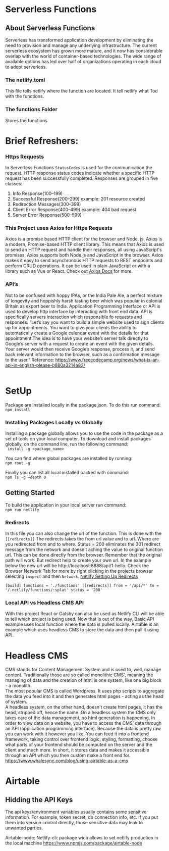 # Serverless Functions

## About Serverless Functions

Serverless has transformed application development by eliminating the need to provision and manage any underlying infrastructure. The current serverless ecosystem has grown more mature, and it now has considerable overlap with the world of container-based technologies. The wide range of available options has led over half of organizations operating in each cloud to adopt serverless.

### The netlify.toml

This file tells netlify where the function are located. It tell netlify what Tod with the functions.

### The functions Folder

Stores the functions

# Brief Refreshers:

### Https Requests

In Serverless Functions `StatusCodes` is used for the communication the request. HTTP response status codes indicate whether a specific HTTP request has been successfully completed. Responses are grouped in five classes:

1. Info Response(100–199)
2. Successful Response(200–299) example: 201 resource created
3. Redirection Messages(300–399)
4. Client Error Response(400–499) example: 404 bad request
5. Server Error Response(500–599)

### This Project uses Axios for Https Requests

Axios is a promise based HTTP client for the browser and Node. js. Axios is a modern, Promise-based HTTP client library. This means that Axios is used to send an HTTP request and handle their responses, all using JavaScript's promises. Axios supports both Node.js and JavaScript in the browser. Axios makes it easy to send asynchronous HTTP requests to REST endpoints and perform CRUD operations. It can be used in plain JavaScript or with a library such as Vue or React. Check out [Axios Docs](https://axios-http.com/docs/intro) for more.

### API’s

Not to be confused with hoppy IPAs, or the India Pale Ale, a perfect mixture of longevity and hoppishly harsh tasting beer which was popular in colonial Britain as export beer to India. Application Programming Interface or API is used to develop http interface by interacting with front end data. API is specifically servers interaction which responsible fo requests and responses. “Let’s say you want to build a simple website used to sign clients up for appointments. You want to give your clients the ability to automatically create a Google calendar event with the details for that appointment.The idea is to have your website’s server talk directly to Google’s server with a request to create an event with the given details. Your server would then receive Google’s response, process it, and send back relevant information to the browser, such as a confirmation message to the user.” Reference: https://www.freecodecamp.org/news/what-is-an-api-in-english-please-b880a3214a82/
</br>
</br>

# SetUp

Package are Installed locally in the package.json. To do this run command:</br>
`npm install`

### Installing Packages Locally vs Globally

Installing a package globally allows you to use the code in the package as a set of tools on your local computer.
To download and install packages globally, on the command line, run the following command:</br>
` install -g <package_name>`

You can find where global packages are installed by running:</br>
`npm root -g`

Finally you can list all local installed packed with command:</br>
`npm ls -g —depth 0`

## Getting Started

To build the application in your local server run command:</br>
`npm run netlify`

### Redirects

In this file you can also change the url of the function. This is done with the `[[redirects]]`
The redirects takes the from url value and to url. Where are you redirected from and to where. Status = 200 eliminates the 301 redirect message from the network and doesn’t aching the value to original function url. This can be done directly from the browser. Remember that the original path will work. But redirect help to create your own url. In the example below the new url will be http://localhost:8888/api/1-hello. Check the Browser Network Tab for more by right clicking in the projects browser selecting `inspect` and then `Network`. [Netlify Setting Up Redirects](https://www.netlify.com/blog/2021/12/13/setting-up-redirects-on-netlify/)

`[build] functions = './functions' [[redirects]] from = '/api/*' to = '/.netlify/functions/:splat' status = '200'`

### Local API vs Headless CMS API

With this project React or Gatsby can also be used as Netlify CLI will be able to tell which project is being used. Now that is out of the way, Basic API example uses local function where the data is pulled locally. Airtable is an example which uses headless CMS to store the data and then pull it using API.

# Headless CMS

CMS stands for Content Management System and is used to, well, manage content.
Traditionally those are so called monolithic CMS', meaning the managing of data and the creation of html is one system, like one big block - a monolith.</br>
The most popular CMS is called Wordpress. It uses php scripts to aggregate the data you feed into it and then generates html pages - acting as the head of system.</br>
A headless system, on the other hand, doesn't create html pages, it has the head, stripped off, hence the name. On a headless system the CMS only takes care of the data management, no html generation is happening.
In order to view data on a website, you have to access the CMS’ data through an API (application programming interface). Because the data is pretty raw you can work with it however you like. You can feed it into a frontend framework, taking control over frontend logic, styling, formatting, choose what parts of your frontend should be computed on the server and the client and much more. In short, it stores data and makes it accessible through an API which you then custom make a front end for.
https://www.whalesync.com/blog/using-airtable-as-a-cms

# Airtable

## Hidding the API Keys

The api keys/environment variables usually contains some sensitive information. For example, token secret, db connection info, etc. If you put them into version control directly, those sensitive data may leak to unwanted parties.

Airtable-node:
Netlify-cli: package wich allows to set netlify production in the local machine
https://www.npmjs.com/package/airtable-node
